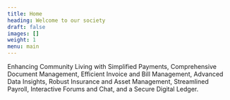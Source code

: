 ```yaml
---
title: Home
heading: Welcome to our society
draft: false
images: []
weight: 1
menu: main
---
```

Enhancing Community Living with Simplified Payments, Comprehensive Document Management, Efficient Invoice and Bill Management, Advanced Data Insights, Robust Insurance and Asset Management, Streamlined Payroll, Interactive Forums and Chat, and a Secure Digital Ledger.
